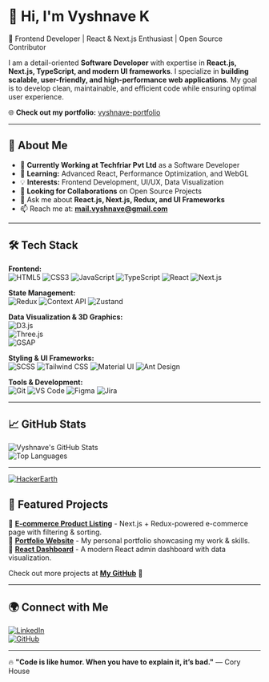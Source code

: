 # 👋 Hi, I'm Vyshnave K

🚀 Frontend Developer | React & Next.js Enthusiast | Open Source Contributor  

I am a detail-oriented **Software Developer** with expertise in **React.js, Next.js, TypeScript, and modern UI frameworks**. I specialize in **building scalable, user-friendly, and high-performance web applications**. My goal is to develop clean, maintainable, and efficient code while ensuring optimal user experience.


🌐 **Check out my portfolio:** [vyshnave-portfolio](https://vyshnave-portfolio.netlify.app/)  

---

## 🌟 About Me  
- 🔭 **Currently Working at Techfriar Pvt Ltd** as a Software Developer  
- 🌱 **Learning:** Advanced React, Performance Optimization, and WebGL  
- 💡 **Interests:** Frontend Development, UI/UX, Data Visualization  
- 👯 **Looking for Collaborations** on Open Source Projects  
- 💬 Ask me about **React.js, Next.js, Redux, and UI Frameworks**  
- 📫 Reach me at: **[mail.vyshnave@gmail.com](mailto:mail.vyshnave@gmail.com)**  
---

## 🛠️ Tech Stack  

**Frontend:**  
![HTML5](https://img.shields.io/badge/HTML5-E34F26?style=for-the-badge&logo=html5&logoColor=white)
![CSS3](https://img.shields.io/badge/CSS3-1572B6?style=for-the-badge&logo=css3&logoColor=white)
![JavaScript](https://img.shields.io/badge/JavaScript-F7DF1E?style=for-the-badge&logo=javascript&logoColor=black)
![TypeScript](https://img.shields.io/badge/TypeScript-007ACC?style=for-the-badge&logo=typescript&logoColor=white)
![React](https://img.shields.io/badge/React-61DAFB?style=for-the-badge&logo=react&logoColor=black)
![Next.js](https://img.shields.io/badge/Next.js-000000?style=for-the-badge&logo=next.js&logoColor=white)

**State Management:**  
![Redux](https://img.shields.io/badge/Redux-764ABC?style=for-the-badge&logo=redux&logoColor=white)
![Context API](https://img.shields.io/badge/Context%20API-008080?style=for-the-badge)
![Zustand](https://img.shields.io/badge/Zustand-3182CE?style=for-the-badge)

**Data Visualization & 3D Graphics:**  
![D3.js](https://img.shields.io/badge/D3.js-F9A03C?style=for-the-badge&logo=d3.js&logoColor=white)  
![Three.js](https://img.shields.io/badge/Three.js-000000?style=for-the-badge&logo=three.js&logoColor=white)  
![GSAP](https://img.shields.io/badge/GSAP-88CE02?style=for-the-badge&logo=greensock&logoColor=white)  


**Styling & UI Frameworks:**  
![SCSS](https://img.shields.io/badge/SCSS-CC6699?style=for-the-badge&logo=sass&logoColor=white)
![Tailwind CSS](https://img.shields.io/badge/TailwindCSS-38B2AC?style=for-the-badge&logo=tailwind-css&logoColor=white)
![Material UI](https://img.shields.io/badge/Material%20UI-0081CB?style=for-the-badge&logo=mui&logoColor=white)
![Ant Design](https://img.shields.io/badge/Ant%20Design-0170FE?style=for-the-badge&logo=antdesign&logoColor=white)

**Tools & Development:**  
![Git](https://img.shields.io/badge/Git-F05032?style=for-the-badge&logo=git&logoColor=white)
![VS Code](https://img.shields.io/badge/VS%20Code-007ACC?style=for-the-badge&logo=visual-studio-code&logoColor=white)
![Figma](https://img.shields.io/badge/Figma-F24E1E?style=for-the-badge&logo=figma&logoColor=white)
![Jira](https://img.shields.io/badge/Jira-0052CC?style=for-the-badge&logo=jira&logoColor=white)

---

## 📈 GitHub Stats  
![Vyshnave's GitHub Stats](https://github-readme-stats.vercel.app/api?username=vyshnave1997&show_icons=true&theme=tokyonight)  
![Top Languages](https://github-readme-stats.vercel.app/api/top-langs/?username=vyshnave1997&layout=compact&theme=tokyonight)

---
[![HackerEarth](https://img.shields.io/badge/HackerEarth-323754?style=for-the-badge&logo=hackerearth&logoColor=white)](https://www.hackerearth.com/@your-hackerearth-profile)


## 📌 Featured Projects  
🔹 **[E-commerce Product Listing](https://github.com/vyshnave1997/ecommerce-listing-page)** - Next.js + Redux-powered e-commerce page with filtering & sorting.  
🔹 **[Portfolio Website](https://github.com/vyshnave1997/portfolio)** - My personal portfolio showcasing my work & skills.  
🔹 **[React Dashboard](https://github.com/vyshnave1997/react-dashboard)** - A modern React admin dashboard with data visualization.  

Check out more projects at **[My GitHub](https://github.com/vyshnave1997)** 🚀  

---

## 🌍 Connect with Me  
[![LinkedIn](https://img.shields.io/badge/LinkedIn-0077B5?style=for-the-badge&logo=linkedin&logoColor=white)](https://linkedin.com/in/vyshnave)  
[![GitHub](https://img.shields.io/badge/GitHub-181717?style=for-the-badge&logo=github&logoColor=white)](https://github.com/vyshnave1997)  

---

🔥 **"Code is like humor. When you have to explain it, it’s bad."** — Cory House  

